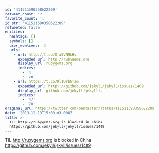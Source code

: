 ```yaml
---
id: '411511590358622209'
retweet_count: '2'
favorite_count: '1'
id_str: '411511590358622209'
retweeted: false
entities:
  hashtags: []
  symbols: []
  user_mentions: []
  urls:
    - url: http://t.co/Ora5VN9bHv
      expanded_url: http://rubygems.org
      display_url: rubygems.org
      indices:
        - '4'
        - '26'
    - url: https://t.co/Dl1UrhNTam
      expanded_url: https://github.com/jekyll/jekyll/issues/1409
      display_url: github.com/jekyll/jekyll/…
      indices:
        - '47'
        - '70'
original_url: https://twitter.com/benbalter/status/411511590358622209
date: '2013-12-13T15:03:03.000Z'
title: >-
  TIL http://rubygems.org is blocked in China
  https://github.com/jekyll/jekyll/issues/1409
---
```


TIL http://rubygems.org is blocked in China https://github.com/jekyll/jekyll/issues/1409